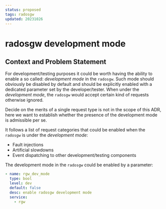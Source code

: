 ```yaml
---
status: proposed
tags: radosgw
updated: 20231026
---
```


# radosgw development mode

## Context and Problem Statement

For development/testing purposes it could be worth having the ability to enable
a so called: *development mode* in the `radosgw`.
Such mode should obviously be disabled by default and should be explicitly
enabled with a dedicated parameter set by the developer/tester.
When under the *development mode*, the `radosgw` would accept certain kind of requests
otherwise ignored.

Decide on the merits of a single request type is not in the scope of this ADR, here
we want to establish whether the presence of the development mode is admissible
per se.

It follows a list of request categories that could be enabled when the `radosgw`
is under the *development mode*:

- Fault injections
- Artificial slowdowns
- Event dispatching to other development/testing components

The development mode in the `radosgw` could be enabled by a parameter:

```yaml
- name: rgw_dev_mode
  type: bool
  level: dev
  default: false
  desc: enable radosgw development mode
  service:
    - rgw
```
